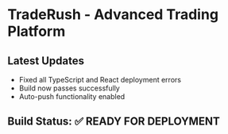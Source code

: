 # TradeRush - Advanced Trading Platform

## Latest Updates
- Fixed all TypeScript and React deployment errors
- Build now passes successfully
- Auto-push functionality enabled

## Build Status: ✅ READY FOR DEPLOYMENT
